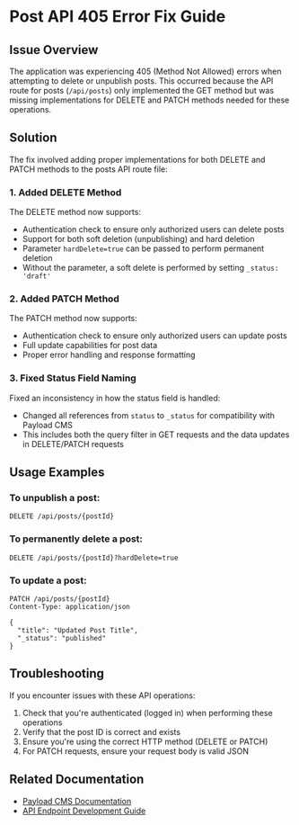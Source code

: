 # Post API 405 Error Fix Guide

## Issue Overview

The application was experiencing 405 (Method Not Allowed) errors when attempting to delete or unpublish posts. This occurred because the API route for posts (`/api/posts`) only implemented the GET method but was missing implementations for DELETE and PATCH methods needed for these operations.

## Solution

The fix involved adding proper implementations for both DELETE and PATCH methods to the posts API route file:

### 1. Added DELETE Method

The DELETE method now supports:
- Authentication check to ensure only authorized users can delete posts
- Support for both soft deletion (unpublishing) and hard deletion
- Parameter `hardDelete=true` can be passed to perform permanent deletion
- Without the parameter, a soft delete is performed by setting `_status: 'draft'`

### 2. Added PATCH Method

The PATCH method now supports:
- Authentication check to ensure only authorized users can update posts
- Full update capabilities for post data
- Proper error handling and response formatting

### 3. Fixed Status Field Naming

Fixed an inconsistency in how the status field is handled:
- Changed all references from `status` to `_status` for compatibility with Payload CMS
- This includes both the query filter in GET requests and the data updates in DELETE/PATCH requests

## Usage Examples

### To unpublish a post:

```
DELETE /api/posts/{postId}
```

### To permanently delete a post:

```
DELETE /api/posts/{postId}?hardDelete=true
```

### To update a post:

```
PATCH /api/posts/{postId}
Content-Type: application/json

{
  "title": "Updated Post Title",
  "_status": "published"
}
```

## Troubleshooting

If you encounter issues with these API operations:

1. Check that you're authenticated (logged in) when performing these operations
2. Verify that the post ID is correct and exists
3. Ensure you're using the correct HTTP method (DELETE or PATCH)
4. For PATCH requests, ensure your request body is valid JSON

## Related Documentation

- [Payload CMS Documentation](https://payloadcms.com/docs/getting-started/concepts)
- [API Endpoint Development Guide](../docs/api-endpoint-development-guide.md)
